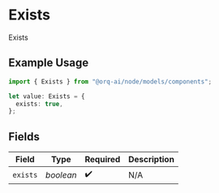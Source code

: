 # Exists

Exists

## Example Usage

```typescript
import { Exists } from "@orq-ai/node/models/components";

let value: Exists = {
  exists: true,
};
```

## Fields

| Field              | Type               | Required           | Description        |
| ------------------ | ------------------ | ------------------ | ------------------ |
| `exists`           | *boolean*          | :heavy_check_mark: | N/A                |